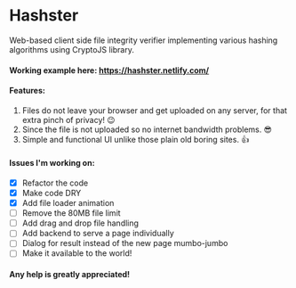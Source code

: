 # Hashster
Web-based client side file integrity verifier implementing various hashing algorithms using CryptoJS library.

#### Working example here: https://hashster.netlify.com/

#### Features:
1. Files do not leave your browser and get uploaded on any server, for that extra pinch of privacy! 😉
2. Since the file is not uploaded so no internet bandwidth problems. 😎
3. Simple and functional UI unlike those plain old boring sites. 👍

#### Issues I'm working on:

 - [x] Refactor the code
 - [x] Make code DRY
 - [x] Add file loader animation
 - [ ] Remove the 80MB file limit
 - [ ] Add drag and drop file handling
 - [ ] Add backend to serve a page individually
 - [ ] Dialog for result instead of the new page mumbo-jumbo
 - [ ] Make it available to the world!

#### Any help is greatly appreciated!
